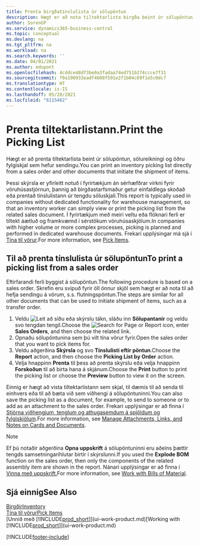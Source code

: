 ```yaml
---
title: Prenta birgðatínslulista úr sölupöntun
description: Hægt er að nota tiltektarlista birgða beint úr sölupöntun, sölu, reikningi og öðrum söluskjölum á útleið.
author: SorenGP
ms.service: dynamics365-business-central
ms.topic: conceptual
ms.devlang: na
ms.tgt_pltfrm: na
ms.workload: na
ms.search.keywords: ''
ms.date: 04/01/2021
ms.author: edupont
ms.openlocfilehash: 4cddce48df3be0a3fadaa74ed751b274ccce7f31
ms.sourcegitcommit: f9a190933eadf4608f591e2f1b04c69f1e5c0dc7
ms.translationtype: HT
ms.contentlocale: is-IS
ms.lasthandoff: 05/28/2021
ms.locfileid: "6115462"
---
```

# <a name="print-the-picking-list"></a><span data-ttu-id="d4128-103">Prenta tiltektarlistann.</span><span class="sxs-lookup"><span data-stu-id="d4128-103">Print the Picking List</span></span>

<span data-ttu-id="d4128-104">Hægt er að prenta tiltektarlista beint úr sölupöntun, sölureikningi og öðru fylgiskjal sem hefur sendingu.</span><span class="sxs-lookup"><span data-stu-id="d4128-104">You can print an inventory picking list directly from a sales order and other documents that initiate the shipment of items.</span></span>

<span data-ttu-id="d4128-105">Þessi skýrsla er yfirleitt notuð í fyrirtækjum án sérhæfðrar virkni fyrir vöruhúsastjórnun, þannig að birgðastarfsmaður getur einfaldlega skoðað eða prentað tínslulistann úr tengdu söluskjali.</span><span class="sxs-lookup"><span data-stu-id="d4128-105">This report is typically used in companies without dedicated functionality for warehouse management, so that an inventory worker can simply view or print the picking list from the related sales document.</span></span> <span data-ttu-id="d4128-106">Í fyrirtækjum með meiri veltu eða flóknari ferli er tiltekt áætluð og framkvæmd í sérstökum vöruhúsaskjölum.</span><span class="sxs-lookup"><span data-stu-id="d4128-106">In companies with higher volume or more complex processes, picking is planned and performed in dedicated warehouse documents.</span></span> <span data-ttu-id="d4128-107">Frekari upplýsingar má sjá í [Tína til vörur](warehouse-pick-items.md).</span><span class="sxs-lookup"><span data-stu-id="d4128-107">For more information, see [Pick Items](warehouse-pick-items.md).</span></span>

## <a name="to-print-a-picking-list-from-a-sales-order"></a><span data-ttu-id="d4128-108">Til að prenta tínslulista úr sölupöntun</span><span class="sxs-lookup"><span data-stu-id="d4128-108">To print a picking list from a sales order</span></span>

<span data-ttu-id="d4128-109">Eftirfarandi ferli byggist á sölupöntun.</span><span class="sxs-lookup"><span data-stu-id="d4128-109">The following procedure is based on a sales order.</span></span> <span data-ttu-id="d4128-110">Skrefin eru svipuð fyrir öll önnur skjöl sem hægt er að nota til að hefja sendingu á vörum, s.s. flutningspöntun.</span><span class="sxs-lookup"><span data-stu-id="d4128-110">The steps are similar for all other documents that can be used to initiate shipment of items, such as a transfer order.</span></span>

1. <span data-ttu-id="d4128-111">Veldu ![Leit að síðu eða skýrslu](media/ui-search/search_small.png "Leit að síðu eða skýrslu tákn") tákn, sláðu inn **Sölupantanir** og veldu svo tengdan tengil.</span><span class="sxs-lookup"><span data-stu-id="d4128-111">Choose the ![Search for Page or Report](media/ui-search/search_small.png "Search for Page or Report icon") icon, enter **Sales Orders**, and then choose the related link.</span></span>  
2. <span data-ttu-id="d4128-112">Opnaðu sölupöntunina sem þú vilt tína vörur fyrir.</span><span class="sxs-lookup"><span data-stu-id="d4128-112">Open the sales order that you want to pick items for.</span></span>  
3. <span data-ttu-id="d4128-113">Veldu aðgerðina **Skýrsla** og svo **Tínslulisti eftir pöntun**.</span><span class="sxs-lookup"><span data-stu-id="d4128-113">Choose the **Report** action, and then choose the **Picking List by Order** action.</span></span>  
4. <span data-ttu-id="d4128-114">Velja hnappinn **Prenta** til þess að prenta skýrslu eða velja hnappinn **Forskoðun** til að birta hana á skjánum.</span><span class="sxs-lookup"><span data-stu-id="d4128-114">Choose the **Print** button to print the picking list or choose the **Preview** button to view it on the screen.</span></span>

<span data-ttu-id="d4128-115">Einnig er hægt að vista tiltektarlistann sem skjal, til dæmis til að senda til einhvers eða til að bæta við sem viðhengi á sölupöntuninni.</span><span class="sxs-lookup"><span data-stu-id="d4128-115">You can also save the picking list as a document, for example, to send to someone or to add as an attachment to the sales order.</span></span> <span data-ttu-id="d4128-116">Frekari upplýsingar er að finna í [Stjórna viðhengjum, tenglum og athugasemdum á spjöldum og fylgiskjölum](ui-how-add-link-to-record.md).</span><span class="sxs-lookup"><span data-stu-id="d4128-116">For more information, see [Manage Attachments, Links, and Notes on Cards and Documents](ui-how-add-link-to-record.md).</span></span>

> [!NOTE]
> <span data-ttu-id="d4128-117">Ef þú notaðir aðgerðina **Opna uppskrift** á sölupöntuninni eru aðeins þættir tengds samsetningaríhlutar birtir í skýrslunni.</span><span class="sxs-lookup"><span data-stu-id="d4128-117">If you used the **Explode BOM** function on the sales order, then only the components of the related assembly item are shown in the report.</span></span> <span data-ttu-id="d4128-118">Nánari upplýsingar er að finna í [Vinna með uppskrift.](inventory-how-work-BOMs.md)</span><span class="sxs-lookup"><span data-stu-id="d4128-118">For more information, see [Work with Bills of Material](inventory-how-work-BOMs.md).</span></span>

## <a name="see-also"></a><span data-ttu-id="d4128-119">Sjá einnig</span><span class="sxs-lookup"><span data-stu-id="d4128-119">See Also</span></span>

[<span data-ttu-id="d4128-120">Birgðir</span><span class="sxs-lookup"><span data-stu-id="d4128-120">Inventory</span></span>](inventory-manage-inventory.md)  
[<span data-ttu-id="d4128-121">Tína til vörur</span><span class="sxs-lookup"><span data-stu-id="d4128-121">Pick Items</span></span>](warehouse-pick-items.md)  
<span data-ttu-id="d4128-122">[Unnið með [!INCLUDE[prod_short](includes/prod_short.md)]](ui-work-product.md)</span><span class="sxs-lookup"><span data-stu-id="d4128-122">[Working with [!INCLUDE[prod_short](includes/prod_short.md)]](ui-work-product.md)</span></span>  

[!INCLUDE[footer-include](includes/footer-banner.md)]